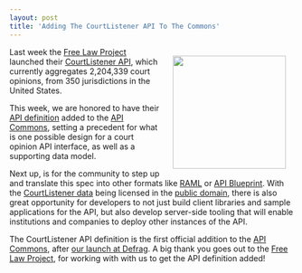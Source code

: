 ```yaml
---
layout: post
title: 'Adding The CourtListener API To The Commons'
---
```

<p><a href="http://freelawproject.org/"><img style="padding: 15px;" src="https://s3.amazonaws.com/kinlane-productions/api-evangelist/free-law-project/free-law-project-icon.png" alt="" width="200" align="right" /></a></p>
<p>Last week the <a href="http://freelawproject.org/">Free Law Project</a> launched their <a href="http://freelawproject.org/2013/11/19/free-law-project-unveils-api-for-american-opinions/">CourtListener API</a>, which currently aggregates 2,204,339 court opinions, from 350 jurisdictions in the United States.</p>
<p>This week, we are honored to have their <a title="API definition" href="https://github.com/freelawproject/court-listener-api-definition/blob/master/court-listener-api.json">API definition</a> added to the <a title="API Commons" href="http://apicommons.org/apis.html">API Commons</a>, setting a precedent for what is one possible design for a court opinion API interface, as well as a supporting data model. &nbsp;</p>
<p>Next up, is for the community to step up and translate this spec into other formats like <a title="RAML" href="http://raml.org/">RAML</a> or <a title="API Blueprint" href="http://apiblueprint.org/">API Blueprint</a>. With the <a href="https://www.courtlistener.com/api/">CourtListener data</a> being licensed in the <a href="http://creativecommons.org/publicdomain/mark/1.0/">public domain</a>, there is also great opportunity for developers to not just build client libraries and sample applications for the API, but also develop server-side tooling that will enable institutions and companies to deploy other instances of the API.</p>
<p>The CourtListener API definition is the first official addition to the <a title="API Commons" href="http://apicommons.org">API Commons</a>, after <a href="http://apicommons.org/2013/10/11/after-a-very-successful-launch-of-api-commons-what-is-next/">our launch at Defrag</a>. A big thank you goes out to the <a href="http://freelawproject.org/">Free Law Project</a>, for working with with us to get the API definition added!</p>